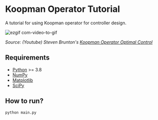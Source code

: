 # Koopman Operator Tutorial

A tutorial for using Koopman operator for controller design.

![ezgif com-video-to-gif](https://github.com/seong-hun/koopman-tutorial/assets/9782545/640ea8af-3d86-4db0-a50d-8c07b5bdb558)

*Source: (Youtube) Steven Brunton's [Koopman Operator Optimal Control](https://www.youtube.com/watch?v=qOdwRel-1xA&t=69s)*

## Requirements

- [Python](https://www.python.org) >= 3.8
- [NumPy](https://numpy.org)
- [Matplotlib](https://matplotlib.org)
- [SciPy](https://scipy.org)

## How to run?

```bash
python main.py
```
